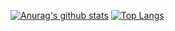 [![Anurag's github stats](https://github-readme-stats.vercel.app/api?username=iShi0n&show_icons=true&theme=tokyonight&count_private=true)](https://github.com/anuraghazra/github-readme-stats)
[![Top Langs](https://github-readme-stats.vercel.app/api/top-langs/?username=iShi0n&layout=compact&theme=tokyonight&langs_count=10&count_private=true)](https://github.com/anuraghazra/github-readme-stats)
